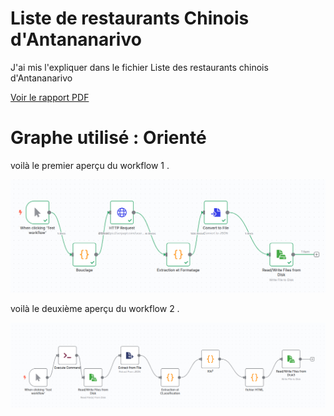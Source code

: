 # Liste de restaurants Chinois d'Antananarivo 

J'ai mis l'expliquer dans le fichier Liste des restaurants chinois d'Antananarivo 

[Voir le rapport PDF](Liste%20de%20restaurant%20chinois%20dAntananarivo.pdf)


# Graphe utilisé : Orienté 

voilà le premier aperçu du workflow 1 .

![Aperçu](Workflow1.png)

voilà le deuxième aperçu du workflow 2 .

![Aperçu](Workflow2.png)


